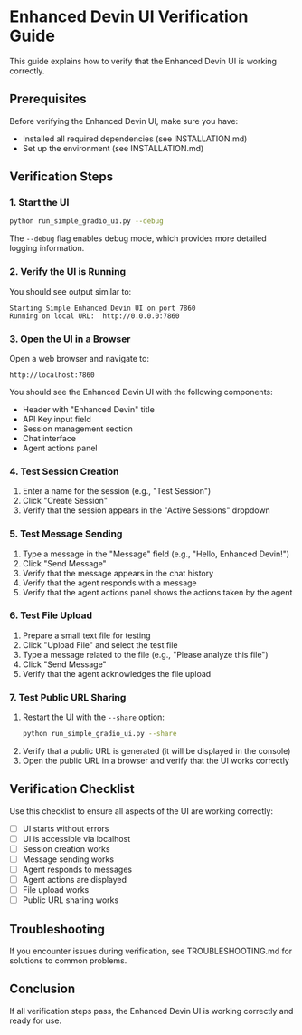 # Enhanced Devin UI Verification Guide

This guide explains how to verify that the Enhanced Devin UI is working correctly.

## Prerequisites

Before verifying the Enhanced Devin UI, make sure you have:

- Installed all required dependencies (see INSTALLATION.md)
- Set up the environment (see INSTALLATION.md)

## Verification Steps

### 1. Start the UI

```bash
python run_simple_gradio_ui.py --debug
```

The `--debug` flag enables debug mode, which provides more detailed logging information.

### 2. Verify the UI is Running

You should see output similar to:

```
Starting Simple Enhanced Devin UI on port 7860
Running on local URL:  http://0.0.0.0:7860
```

### 3. Open the UI in a Browser

Open a web browser and navigate to:

```
http://localhost:7860
```

You should see the Enhanced Devin UI with the following components:

- Header with "Enhanced Devin" title
- API Key input field
- Session management section
- Chat interface
- Agent actions panel

### 4. Test Session Creation

1. Enter a name for the session (e.g., "Test Session")
2. Click "Create Session"
3. Verify that the session appears in the "Active Sessions" dropdown

### 5. Test Message Sending

1. Type a message in the "Message" field (e.g., "Hello, Enhanced Devin!")
2. Click "Send Message"
3. Verify that the message appears in the chat history
4. Verify that the agent responds with a message
5. Verify that the agent actions panel shows the actions taken by the agent

### 6. Test File Upload

1. Prepare a small text file for testing
2. Click "Upload File" and select the test file
3. Type a message related to the file (e.g., "Please analyze this file")
4. Click "Send Message"
5. Verify that the agent acknowledges the file upload

### 7. Test Public URL Sharing

1. Restart the UI with the `--share` option:
   ```bash
   python run_simple_gradio_ui.py --share
   ```
2. Verify that a public URL is generated (it will be displayed in the console)
3. Open the public URL in a browser and verify that the UI works correctly

## Verification Checklist

Use this checklist to ensure all aspects of the UI are working correctly:

- [ ] UI starts without errors
- [ ] UI is accessible via localhost
- [ ] Session creation works
- [ ] Message sending works
- [ ] Agent responds to messages
- [ ] Agent actions are displayed
- [ ] File upload works
- [ ] Public URL sharing works

## Troubleshooting

If you encounter issues during verification, see TROUBLESHOOTING.md for solutions to common problems.

## Conclusion

If all verification steps pass, the Enhanced Devin UI is working correctly and ready for use.
